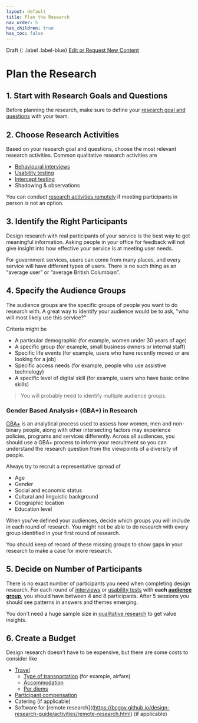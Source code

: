 ```yaml
---
layout: default
title: Plan the Research
nav_order: 5
has_children: true
has_toc: false
---
```


Draft
{: .label .label-blue}
[Edit or Request New Content](https://github.com/bcgov/design-research-guide/issues/new/choose)

# Plan the Research

## 1. Start with Research Goals and Questions

Before planning the research, make sure to define your [research goal and questions](https://bcgov.github.io/design-research-guide/define-goals.html) with your team.

## 2. Choose Research Activities

Based on your research goal and questions, choose the most relevant research activities. Common qualitative research activities are

- [Behavioural interviews](https://bcgov.github.io/design-research-guide/activities/interviews.html)
- [Usability testing](https://bcgov.github.io/design-research-guide/activities/usability-testing.html)
- [Intercept testing](https://bcgov.github.io/design-research-guide/activities/intercept.html)
- Shadowing & observations

You can conduct [research activities remotely](https://bcgov.github.io/design-research-guide/activities/remote-research.html) if meeting participants in person is not an option.

## 3. Identify the Right Participants

Design research with real participants of your service is the best way to get meaningful information.
Asking people in your office for feedback will not give insight into how effective your service is at meeting user needs.

For government services, users can come from many places, and every service will have different types of users. There is no such thing as an “average user” or “average British Columbian”.

## 4. Specify the Audience Groups

The audience groups are the specific groups of people you want to do research with. A great way to identify your audience would be to ask, "who will most likely use this service?"

Criteria might be

- A particular demographic (for example, women under 30 years of age)
- A specific group (for example, small business owners or internal staff)
- Specific life events (for example, users who have recently moved or are looking for a job)
- Specific access needs (for example, people who use assistive technology)
- A specific level of digital skill (for example, users who have basic online skills)

> You will probably need to identify multiple audience groups.

### Gender Based Analysis+ (GBA+) in Research

[GBA+](https://cfc-swc.gc.ca/gba-acs/index-en.html) is an analytical process used to assess how women, men and non-binary people, along with other intersecting factors may experience policies, programs and services differently. Across all audiences, you should use a GBA+ process to inform your recruitment so you can understand the research question from the viewpoints of a diversity of people.

Always try to recruit a representative spread of

- Age
- Gender
- Social and economic status
- Cultural and linguistic background
- Geographic location
- Education level

When you’ve defined your audiences, decide which groups you will include in each round of research. You might not be able to do research with every group identified in your first round of research.

You should keep of record of these missing groups to show gaps in your research to make a case for more research.

## 5. Decide on Number of Participants

There is no exact number of participants you need when completing design research. For each round of [interviews](https://bcgov.github.io/design-research-guide/activities/interviews.html) or [usability tests](https://bcgov.github.io/design-research-guide/activities/usability-testing.html) with **each [audience group](https://bcgov.github.io/design-research-guide/planning-research/#4-specify-the-audience-groups)**, you should have between 4 and 8 participants. After 5 sessions you should see patterns in answers and themes emerging.

You don't need a huge sample size in [qualitative research](https://bcgov.github.io/design-research-guide/understand-design-research.html#qualitative-vs-quantitative) to get value insights.

## 6. Create a Budget

Design research doesn’t have to be expensive, but there are some costs to consider like

- [Travel](https://bcgov.github.io/design-research-guide/planning-research/travel.html)
  - [Type of transportation](https://www2.gov.bc.ca/gov/content/governments/policies-for-government/core-policy/policies/travel?keyword=per&keyword=diem#1032) (for example, airfare)
  - [Accommodation](https://www2.gov.bc.ca/gov/content/governments/policies-for-government/core-policy/policies/travel?keyword=per&keyword=diem#10310)
  - [Per diems](https://www2.gov.bc.ca/gov/content/governments/policies-for-government/core-policy/policies/travel?keyword=per&keyword=diem#1037)
- [Participant compensation](https://bcgov.github.io/design-research-guide/planning-research/compensation.html)
- Catering (if applicable)
- Software for [remote research]((https://bcgov.github.io/design-research-guide/activities/remote-research.html) (if applicable)
